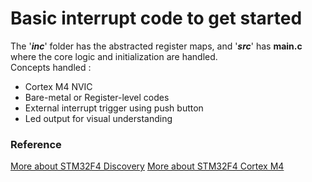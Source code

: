 # Basic interrupt code to get started
The '***inc***' folder has the abstracted register maps, and '***src***' has **main.c** where the core logic and initialization are handled. \
Concepts handled :
* Cortex M4 NVIC
* Bare-metal or Register-level codes
* External interrupt trigger using push button
* Led output for visual understanding
### Reference
[More about STM32F4 Discovery](https://www.st.com/resource/en/user_manual/um1842-discovery-kit-with-stm32f411ve-mcu-stmicroelectronics.pdf)
[More about STM32F4 Cortex M4](https://www.st.com/resource/en/programming_manual/pm0214-stm32-cortexm4-mcus-and-mpus-programming-manual-stmicroelectronics.pdf)



